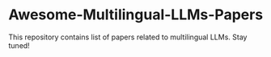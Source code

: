 ﻿# Awesome-Multilingual-LLMs-Papers

This repository contains list of papers related to multilingual LLMs.
Stay tuned!
